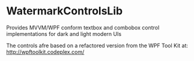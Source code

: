 # WatermarkControlsLib
Provides MVVM/WPF conform textbox and combobox control implementations for dark and light modern UIs

The controls afre based on a refactored version from the WPF Tool Kit at: http://wpftoolkit.codeplex.com/
